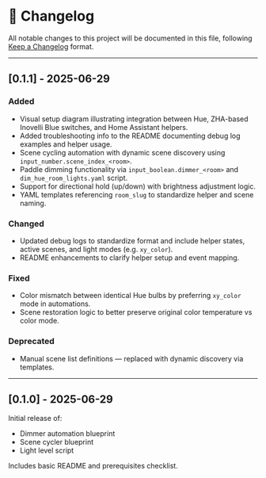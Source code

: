 # 🧾 Changelog

All notable changes to this project will be documented in this file, following [Keep a Changelog](https://keepachangelog.com/en/1.0.0/) format.

---

## [0.1.1] - 2025-06-29

### Added
- Visual setup diagram illustrating integration between Hue, ZHA-based Inovelli Blue switches, and Home Assistant helpers.
- Added troubleshooting info to the README documenting debug log examples and helper usage.
- Scene cycling automation with dynamic scene discovery using `input_number.scene_index_<room>`.
- Paddle dimming functionality via `input_boolean.dimmer_<room>` and `dim_hue_room_lights.yaml` script.
- Support for directional hold (up/down) with brightness adjustment logic.
- YAML templates referencing `room_slug` to standardize helper and scene naming.

### Changed
- Updated debug logs to standardize format and include helper states, active scenes, and light modes (e.g. `xy_color`).
- README enhancements to clarify helper setup and event mapping.

### Fixed
- Color mismatch between identical Hue bulbs by preferring `xy_color` mode in automations.
- Scene restoration logic to better preserve original color temperature vs color mode.

### Deprecated
- Manual scene list definitions — replaced with dynamic discovery via templates.

---

## [0.1.0] - 2025-06-29

Initial release of:
- Dimmer automation blueprint
- Scene cycler blueprint
- Light level script

Includes basic README and prerequisites checklist.

